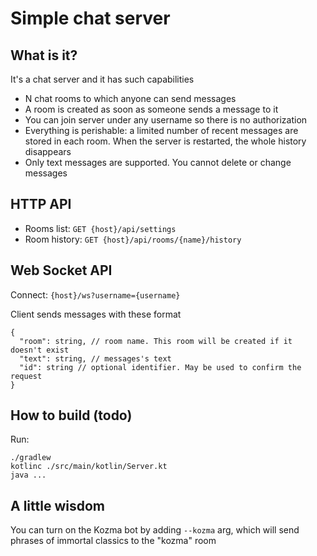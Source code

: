 # Simple chat server

## What is it?

It's a chat server and it has such capabilities 
 - N chat rooms to which anyone can send messages
 - A room is created as soon as someone sends a message to it
 - You can join server under any username so there is no authorization
 - Everything is perishable: a limited number of recent messages are stored
in each room. When the server is restarted, the whole history disappears
 - Only text messages are supported. You cannot delete or change messages

## HTTP API

- Rooms list: `GET {host}/api/settings`
- Room history: `GET {host}/api/rooms/{name}/history`
## Web Socket API

Connect: `{host}/ws?username={username}`

Client sends messages with these format

```
{
  "room": string, // room name. This room will be created if it doesn't exist
  "text": string, // messages's text
  "id": string // optional identifier. May be used to confirm the request
}
```

## How to build (todo)
Run:
```
./gradlew
kotlinc ./src/main/kotlin/Server.kt
java ...
```

## A little wisdom

You can turn on the Kozma bot by adding `--kozma` arg, 
which will send phrases of immortal classics to the "kozma" room

